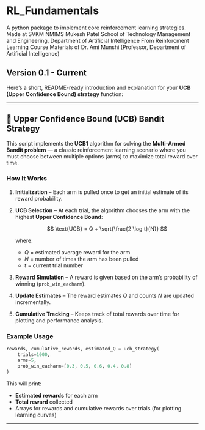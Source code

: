 # RL_Fundamentals
A python package to implement core reinforcement learning strategies. 
Made at SVKM NMIMS Mukesh Patel School of Technology Management and Engineering, Department of Artificial Intelligence
From Reinforcment Learning Course Materials of Dr. Ami Munshi (Professor, Department of Artificial Intelligence)

## Version 0.1 - Current
Here’s a short, README-ready introduction and explanation for your **UCB (Upper Confidence Bound) strategy** function:

---
## 🎯 Upper Confidence Bound (UCB) Bandit Strategy

This script implements the **UCB1** algorithm for solving the **Multi-Armed Bandit problem** — a classic reinforcement learning scenario where you must choose between multiple options (arms) to maximize total reward over time.

### How It Works

1. **Initialization** – Each arm is pulled once to get an initial estimate of its reward probability.
2. **UCB Selection** – At each trial, the algorithm chooses the arm with the highest **Upper Confidence Bound**:

   $$
   \text{UCB} = Q + \sqrt{\frac{2 \log t}{N}}
   $$

   where:

   * $Q$ = estimated average reward for the arm
   * $N$ = number of times the arm has been pulled
   * $t$ = current trial number
3. **Reward Simulation** – A reward is given based on the arm’s probability of winning (`prob_win_eacharm`).
4. **Update Estimates** – The reward estimates $Q$ and counts $N$ are updated incrementally.
5. **Cumulative Tracking** – Keeps track of total rewards over time for plotting and performance analysis.

### Example Usage

```python
rewards, cumulative_rewards, estimated_Q = ucb_strategy(
    trials=1000,
    arms=5,
    prob_win_eacharm=[0.3, 0.5, 0.6, 0.4, 0.8]
)
```

This will print:

* **Estimated rewards** for each arm
* **Total reward** collected
* Arrays for rewards and cumulative rewards over trials (for plotting learning curves)

---
